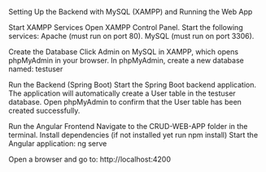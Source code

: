 
Setting Up the Backend with MySQL (XAMPP) and Running the Web App

Start XAMPP Services
Open XAMPP Control Panel.
Start the following services:
Apache (must run on port 80).
MySQL (must run on port 3306).

Create the Database
Click Admin on MySQL in XAMPP, which opens phpMyAdmin in your browser.
In phpMyAdmin, create a new database named: testuser

Run the Backend (Spring Boot)
Start the Spring Boot backend application.
The application will automatically create a User table in the testuser database.
Open phpMyAdmin to confirm that the User table has been created successfully.

Run the Angular Frontend
Navigate to the CRUD-WEB-APP folder in the terminal.
Install dependencies (if not installed yet run npm install)
Start the Angular application: ng serve

Open a browser and go to: http://localhost:4200

